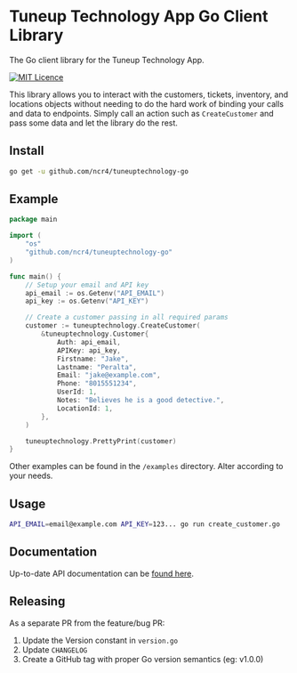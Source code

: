 # Tuneup Technology App Go Client Library

The Go client library for the Tuneup Technology App.

[![MIT Licence](https://badges.frapsoft.com/os/mit/mit.svg?v=103)](https://opensource.org/licenses/mit-license.php)

This library allows you to interact with the customers, tickets, inventory, and locations objects without needing to do the hard work of binding your calls and data to endpoints. Simply call an action such as `CreateCustomer` and pass some data and let the library do the rest.

## Install

```bash
go get -u github.com/ncr4/tuneuptechnology-go
```

## Example

```go
package main

import (
	"os"
	"github.com/ncr4/tuneuptechnology-go"
)

func main() {
	// Setup your email and API key
	api_email := os.Getenv("API_EMAIL")
	api_key := os.Getenv("API_KEY")

	// Create a customer passing in all required params
	customer := tuneuptechnology.CreateCustomer(
		&tuneuptechnology.Customer{
			Auth: api_email,
			APIKey: api_key,
			Firstname: "Jake",
			Lastname: "Peralta",
			Email: "jake@example.com",
			Phone: "8015551234",
			UserId: 1,
			Notes: "Believes he is a good detective.",
			LocationId: 1,
		},
	)

	tuneuptechnology.PrettyPrint(customer)
}
```

Other examples can be found in the `/examples` directory. Alter according to your needs.

## Usage

```bash
API_EMAIL=email@example.com API_KEY=123... go run create_customer.go
```

## Documentation

Up-to-date API documentation can be [found here](https://app.tuneuptechnology.com/docs/api).

## Releasing

As a separate PR from the feature/bug PR:

1. Update the Version constant in `version.go`
1. Update `CHANGELOG`
1. Create a GitHub tag with proper Go version semantics (eg: v1.0.0)

